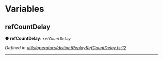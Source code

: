 

# Variables

<a id="refcountdelay"></a>

##  refCountDelay

**● refCountDelay**: *`refCountDelay`*

*Defined in [utils/operators/distinctReplayRefCountDelay.ts:12](https://github.com/paritytech/js-libs/blob/e18d839/packages/light.js/src/utils/operators/distinctReplayRefCountDelay.ts#L12)*

___

